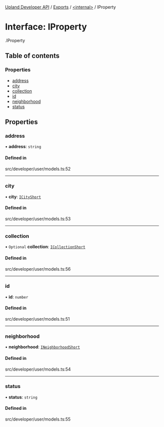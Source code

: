 [Upland Developer API](../README.md) / [Exports](../modules.md) / [<internal\>](../modules/internal_.md) / IProperty

# Interface: IProperty

[<internal>](../modules/internal_.md).IProperty

## Table of contents

### Properties

- [address](internal_.IProperty-1.md#address)
- [city](internal_.IProperty-1.md#city)
- [collection](internal_.IProperty-1.md#collection)
- [id](internal_.IProperty-1.md#id)
- [neighborhood](internal_.IProperty-1.md#neighborhood)
- [status](internal_.IProperty-1.md#status)

## Properties

### address

• **address**: `string`

#### Defined in

src/developer/user/models.ts:52

___

### city

• **city**: [`ICityShort`](internal_.ICityShort.md)

#### Defined in

src/developer/user/models.ts:53

___

### collection

• `Optional` **collection**: [`ICollectionShort`](internal_.ICollectionShort.md)

#### Defined in

src/developer/user/models.ts:56

___

### id

• **id**: `number`

#### Defined in

src/developer/user/models.ts:51

___

### neighborhood

• **neighborhood**: [`INeighborhoodShort`](internal_.INeighborhoodShort.md)

#### Defined in

src/developer/user/models.ts:54

___

### status

• **status**: `string`

#### Defined in

src/developer/user/models.ts:55
